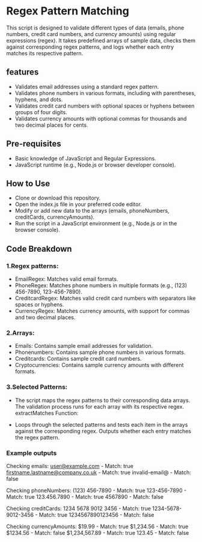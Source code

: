 # Regex Pattern Matching

This script is designed to validate different types of data (emails, phone numbers, credit card numbers, and currency amounts) using regular expressions (regex). It takes predefined arrays of sample data, checks them against corresponding regex patterns, and logs whether each entry matches its respective pattern.

## features

- Validates email addresses using a standard regex pattern.
- Validates phone numbers in various formats, including with parentheses, hyphens, and dots.
- Validates credit card numbers with optional spaces or hyphens between groups of four digits.
- Validates currency amounts with optional commas for thousands and two decimal places for cents.

## Pre-requisites

- Basic knowledge of JavaScript and Regular Expressions.
- JavaScript runtime (e.g., Node.js or browser developer console).

## How to Use

- Clone or download this repository.
- Open the index.js file in your preferred code editor.
- Modify or add new data to the arrays (emails, phoneNumbers, creditCards, currencyAmounts).
- Run the script in a JavaScript environment (e.g., Node.js or in the browser console).

## Code Breakdown

### 1.Regex patterns:

- EmailRegex: Matches valid email formats.
- PhoneRegex: Matches phone numbers in multiple formats (e.g., (123) 456-7890, 123-456-7890).
- CreditcardRegex: Matches valid credit card numbers with separators like spaces or hyphens.
- CurrencyRegex: Matches currency amounts, with support for commas and two decimal places.

### 2.Arrays:

- Emails: Contains sample email addresses for validation.
- Phonenumbers: Contains sample phone numbers in various formats.
- Creditcards: Contains sample credit card numbers.
- Cryptocurrencies: Contains sample currency amounts with different formats.

### 3.Selected Patterns:

- The script maps the regex patterns to their corresponding data arrays. The validation process runs for each array with its respective regex.
  extractMatches Function:

- Loops through the selected patterns and tests each item in the arrays against the corresponding regex.
  Outputs whether each entry matches the regex pattern.

### Example outputs

Checking emails:
user@example.com - Match: true
firstname.lastname@company.co.uk - Match: true
invalid-email@ - Match: false

Checking phoneNumbers:
(123) 456-7890 - Match: true
123-456-7890 - Match: true
123.456.7890 - Match: true
4567890 - Match: false

Checking creditCards:
1234 5678 9012 3456 - Match: true
1234-5678-9012-3456 - Match: true
1234567890123456 - Match: false

Checking currencyAmounts:
$19.99 - Match: true
$1,234.56 - Match: true
$1234.56 - Match: false
$1,234,567.89 - Match: true
123.45 - Match: false
